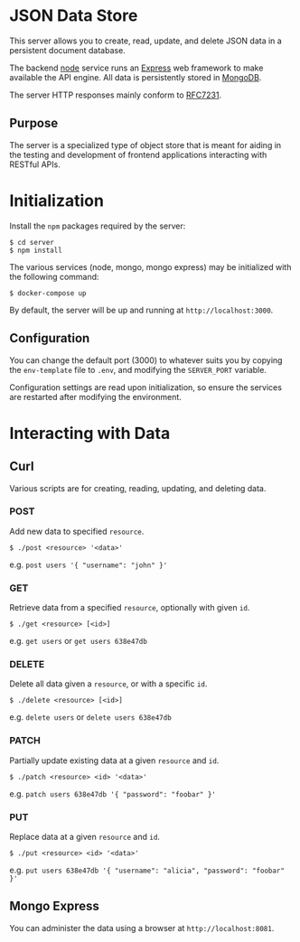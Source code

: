 # JSON Data Store

This server allows you to create, read, update, and delete JSON data
in a persistent document database.

The backend [node](https://nodejs.org) service runs an
[Express](https://expressjs.com) web framework to make available the API engine.
All data is persistently stored in [MongoDB](https://mongodb.com).

The server HTTP responses mainly conform to
[RFC7231](https://www.rfc-editor.org/rfc/rfc7231#section-4.3).

## Purpose

The server is a specialized type of object store that is meant for aiding
in the testing and development of frontend applications interacting with
RESTful APIs.


# Initialization

Install the `npm` packages required by the server:

```
$ cd server
$ npm install
```

The various services (node, mongo, mongo express) may be initialized with the
following command:

```
$ docker-compose up
```

By default, the server will be up and running at `http://localhost:3000`.


## Configuration

You can change the default port (3000) to whatever suits you by copying the
`env-template` file to `.env`, and modifying the `SERVER_PORT` variable.

Configuration settings are read upon initialization, so ensure the services are
restarted after modifying the environment.


# Interacting with Data

## Curl

Various scripts are for creating, reading, updating, and deleting data.

### POST

Add new data to specified `resource`.

```
$ ./post <resource> '<data>'
```

e.g. `post users '{ "username": "john" }'`

### GET

Retrieve data from a specified `resource`, optionally with given `id`.

```
$ ./get <resource> [<id>]
```

e.g. `get users` or `get users 638e47db`

### DELETE

Delete all data given a `resource`, or with a specific `id`.

```
$ ./delete <resource> [<id>]
```

e.g. `delete users` or `delete users 638e47db`

### PATCH

Partially update existing data at a given `resource` and `id`.

```
$ ./patch <resource> <id> '<data>'
```

e.g. `patch users 638e47db '{ "password": "foobar" }'`

### PUT

Replace data at a given `resource` and `id`.

```
$ ./put <resource> <id> '<data>'
```

e.g. `put users 638e47db '{ "username": "alicia", "password": "foobar" }'`


## Mongo Express

You can administer the data using a browser at `http://localhost:8081`.
